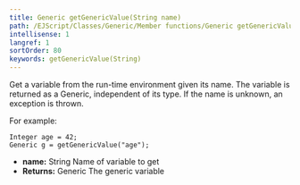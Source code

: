 ```yaml
---
title: Generic getGenericValue(String name)
path: /EJScript/Classes/Generic/Member functions/Generic getGenericValue(String name)
intellisense: 1
langref: 1
sortOrder: 80
keywords: getGenericValue(String)
---
```



Get a variable from the run-time environment given its name. The variable is returned as a Generic, independent of its type. If the name is unknown, an exception is thrown.


For example:

    Integer age = 42;
    Generic g = getGenericValue("age");
    



* **name:** String Name of variable to get
* **Returns:** Generic The generic variable

